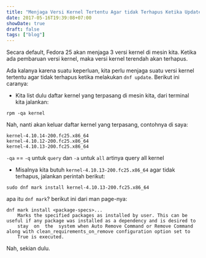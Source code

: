 ```yaml
---
title: "Menjaga Versi Kernel Tertentu Agar tidak Terhapus Ketika Update Fedora"
date: 2017-05-16T19:39:08+07:00
showDate: true
draft: false
tags: ["blog"]
---
```


Secara default, Fedora 25 akan menjaga 3 versi kernel di mesin kita. Ketika ada pembaruan versi kernel, maka versi kernel terendah akan terhapus.

Ada kalanya karena suatu keperluan, kita perlu menjaga suatu versi kernel tertentu agar tidak terhapus ketika melakukan `dnf update`. Berikut ini caranya:

* Kita list dulu daftar kernel yang terpasang di mesin kita, dari terminal kita jalankan:

```
rpm -qa kernel
```
Nah, nanti akan keluar daftar kernel yang terpasang, contohnya di saya:
```shell
kernel-4.10.14-200.fc25.x86_64
kernel-4.10.12-200.fc25.x86_64
kernel-4.10.13-200.fc25.x86_64
```
`-qa` == `-q` untuk `query` dan `-a` untuk `all` artinya query all kernel

* Misalnya kita butuh `kernel-4.10.13-200.fc25.x86_64` agar tidak terhapus, jalankan perintah berikut:

```
sudo dnf mark install kernel-4.10.13-200.fc25.x86_64
```

apa itu `dnf mark`? berikut ini dari man page-nya:

```shell
dnf mark install <package-specs>...
    Marks the specified packages as installed by user. This can be useful if any package was installed as a dependency and is desired to
    stay  on  the  system when Auto Remove Command or Remove Command along with clean_requirements_on_remove configuration option set to
    True is executed.
```

Nah, sekian dulu.
